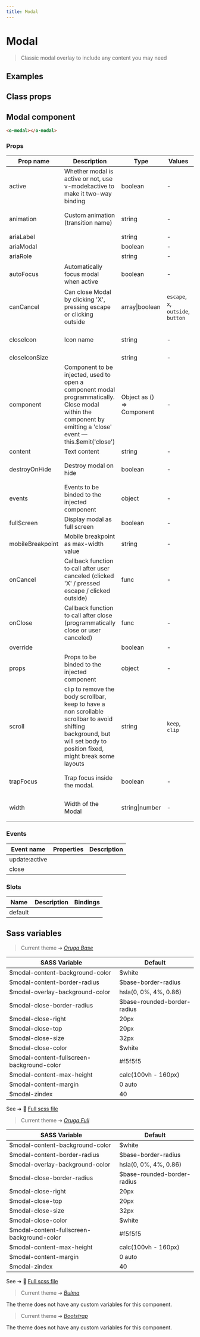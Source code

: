 ```yaml
---
title: Modal
---
```


# Modal

<div class="vp-doc">

> Classic modal overlay to include any content you may need

<Carbon />
</div>

<div class="vp-example">

## Examples

<example-modal />

</div>
<div class="vp-example">

## Class props

<inspector-modal-viewer />

</div>

<div class="vp-doc">

## Modal component

```html
<o-modal></o-modal>
```

### Props

| Prop name        | Description                                                                                                                                                            | Type                         | Values                             | Default                                                                                                                                                                               |
| ---------------- | ---------------------------------------------------------------------------------------------------------------------------------------------------------------------- | ---------------------------- | ---------------------------------- | ------------------------------------------------------------------------------------------------------------------------------------------------------------------------------------- |
| active           | Whether modal is active or not, use v-model:active to make it two-way binding                                                                                          | boolean                      | -                                  | <code style='white-space: nowrap; padding: 0;'></code>                                                                                                                                |
| animation        | Custom animation (transition name)                                                                                                                                     | string                       | -                                  | <div><small>From <b>config</b>:</small></div><code style='white-space: nowrap; padding: 0;'> "modal: {<br>&nbsp;&nbsp;animation": "zoom-out", <br>}</code>                            |
| ariaLabel        |                                                                                                                                                                        | string                       | -                                  | <code style='white-space: nowrap; padding: 0;'></code>                                                                                                                                |
| ariaModal        |                                                                                                                                                                        | boolean                      | -                                  | <code style='white-space: nowrap; padding: 0;'></code>                                                                                                                                |
| ariaRole         |                                                                                                                                                                        | string                       | -                                  | <code style='white-space: nowrap; padding: 0;'></code>                                                                                                                                |
| autoFocus        | Automatically focus modal when active                                                                                                                                  | boolean                      | -                                  | <div><small>From <b>config</b>:</small></div><code style='white-space: nowrap; padding: 0;'> "modal: {<br>&nbsp;&nbsp;autoFocus": true<br>}</code>                                    |
| canCancel        | Can close Modal by clicking 'X', pressing escape or clicking outside                                                                                                   | array\|boolean               | `escape`, `x`, `outside`, `button` | <div><small>From <b>config</b>:</small></div><code style='white-space: nowrap; padding: 0;'> "modal: {<br>&nbsp;&nbsp;canCancel": [ "escape", "x", "outside", "button", ]<br>}</code> |
| closeIcon        | Icon name                                                                                                                                                              | string                       | -                                  | <div><small>From <b>config</b>:</small></div><code style='white-space: nowrap; padding: 0;'> "modal: {<br>&nbsp;&nbsp;closeIcon": "close"<br>}</code>                                 |
| closeIconSize    |                                                                                                                                                                        | string                       | -                                  | <code style='white-space: nowrap; padding: 0;'>"medium"</code>                                                                                                                        |
| component        | Component to be injected, used to open a component modal programmatically. Close modal within the component by emitting a 'close' event — this.$emit('close')          | Object as () =&gt; Component | -                                  | <code style='white-space: nowrap; padding: 0;'></code>                                                                                                                                |
| content          | Text content                                                                                                                                                           | string                       | -                                  | <code style='white-space: nowrap; padding: 0;'></code>                                                                                                                                |
| destroyOnHide    | Destroy modal on hide                                                                                                                                                  | boolean                      | -                                  | <div><small>From <b>config</b>:</small></div><code style='white-space: nowrap; padding: 0;'> "modal: {<br>&nbsp;&nbsp;destroyOnHide": true, <br>}</code>                              |
| events           | Events to be binded to the injected component                                                                                                                          | object                       | -                                  | <code style='white-space: nowrap; padding: 0;'>{}</code>                                                                                                                              |
| fullScreen       | Display modal as full screen                                                                                                                                           | boolean                      | -                                  | <code style='white-space: nowrap; padding: 0;'></code>                                                                                                                                |
| mobileBreakpoint | Mobile breakpoint as max-width value                                                                                                                                   | string                       | -                                  | <code style='white-space: nowrap; padding: 0;'></code>                                                                                                                                |
| onCancel         | Callback function to call after user canceled (clicked 'X' / pressed escape / clicked outside)                                                                         | func                         | -                                  | Default function (see source code)                                                                                                                                                    |
| onClose          | Callback function to call after close (programmatically close or user canceled)                                                                                        | func                         | -                                  | Default function (see source code)                                                                                                                                                    |
| override         |                                                                                                                                                                        | boolean                      | -                                  | <code style='white-space: nowrap; padding: 0;'></code>                                                                                                                                |
| props            | Props to be binded to the injected component                                                                                                                           | object                       | -                                  | <code style='white-space: nowrap; padding: 0;'></code>                                                                                                                                |
| scroll           | clip to remove the body scrollbar, keep to have a non scrollable scrollbar to avoid shifting background, but will set body to position fixed, might break some layouts | string                       | `keep`, `clip`                     | <div><small>From <b>config</b>:</small></div><code style='white-space: nowrap; padding: 0;'> "modal: {<br>&nbsp;&nbsp;scroll": "keep"<br>}</code>                                     |
| trapFocus        | Trap focus inside the modal.                                                                                                                                           | boolean                      | -                                  | <div><small>From <b>config</b>:</small></div><code style='white-space: nowrap; padding: 0;'> "modal: {<br>&nbsp;&nbsp;trapFocus": true<br>}</code>                                    |
| width            | Width of the Modal                                                                                                                                                     | string\|number               | -                                  | <div><small>From <b>config</b>:</small></div><code style='white-space: nowrap; padding: 0;'> "modal: {<br>&nbsp;&nbsp;width": 960<br>}</code>                                         |

### Events

| Event name    | Properties | Description |
| ------------- | ---------- | ----------- |
| update:active |            |
| close         |            |

### Slots

| Name    | Description | Bindings |
| ------- | ----------- | -------- |
| default |             |          |

</div>

<div class="vp-doc">

## Sass variables

<div class="theme-orugabase">

> Current theme ➜ _[Oruga Base](https://github.com/oruga-ui/theme-oruga)_

| SASS Variable                              | Default                     |
| ------------------------------------------ | --------------------------- |
| $modal-content-background-color            | $white                      |
| $modal-content-border-radius               | $base-border-radius         |
| $modal-overlay-background-color            | hsla(0, 0%, 4%, 0.86)       |
| $modal-close-border-radius                 | $base-rounded-border-radius |
| $modal-close-right                         | 20px                        |
| $modal-close-top                           | 20px                        |
| $modal-close-size                          | 32px                        |
| $modal-close-color                         | $white                      |
| $modal-content-fullscreen-background-color | #f5f5f5                     |
| $modal-content-max-height                  | calc(100vh - 160px)         |
| $modal-content-margin                      | 0 auto                      |
| $modal-zindex                              | 40                          |

See ➜ 📄 [Full scss file](https://github.com/oruga-ui/theme-oruga/tree/main/src/assets/scss/components/_modal.scss)

</div><div class="theme-orugafull">

> Current theme ➜ _[Oruga Full](https://github.com/oruga-ui/theme-oruga)_

| SASS Variable                              | Default                     |
| ------------------------------------------ | --------------------------- |
| $modal-content-background-color            | $white                      |
| $modal-content-border-radius               | $base-border-radius         |
| $modal-overlay-background-color            | hsla(0, 0%, 4%, 0.86)       |
| $modal-close-border-radius                 | $base-rounded-border-radius |
| $modal-close-right                         | 20px                        |
| $modal-close-top                           | 20px                        |
| $modal-close-size                          | 32px                        |
| $modal-close-color                         | $white                      |
| $modal-content-fullscreen-background-color | #f5f5f5                     |
| $modal-content-max-height                  | calc(100vh - 160px)         |
| $modal-content-margin                      | 0 auto                      |
| $modal-zindex                              | 40                          |

See ➜ 📄 [Full scss file](https://github.com/oruga-ui/theme-oruga/tree/main/src/assets/scss/components/_modal.scss)

</div><div class="theme-bulma">

> Current theme ➜ _[Bulma](https://github.com/oruga-ui/theme-bulma)_

<p>The theme does not have any custom variables for this component.</p>
</div><div class="theme-bootstrap">

> Current theme ➜ _[Bootstrap](https://github.com/oruga-ui/theme-bootstrap)_

<p>The theme does not have any custom variables for this component.</p>
</div>

</div>
